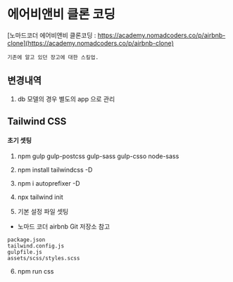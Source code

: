 # 에어비앤비 클론 코딩

[노마드코더 에어비앤비 클론코딩 : https://academy.nomadcoders.co/p/airbnb-clone](https://academy.nomadcoders.co/p/airbnb-clone)

```
기존에 알고 있던 장고에 대한 스킬업.
```

## 변경내역

1. db 모델의 경우 별도의 app 으로 관리

## Tailwind CSS

#### 초기 셋팅

1. npm gulp gulp-postcss gulp-sass gulp-csso node-sass

2. npm install tailwindcss -D

3. npm i autoprefixer -D

4. npx tailwind init

5. 기본 설정 파일 셋팅

-   노마드 코더 airbnb Git 저장소 참고

```
package.json
tailwind.config.js
gulpfile.js
assets/scss/styles.scss
```

6. npm run css
